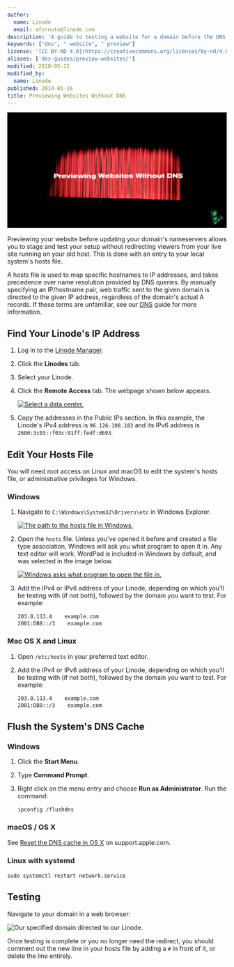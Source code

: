 ```yaml
---
author:
  name: Linode
  email: afornuto@linode.com
description: 'A guide to testing a website for a domain before the DNS records are adjusted.'
keywords: ["dns", " website", " preview"]
license: '[CC BY-ND 4.0](https://creativecommons.org/licenses/by-nd/4.0)'
aliases: ['dns-guides/preview-websites/']
modified: 2018-05-22
modified_by:
  name: Linode
published: 2014-01-16
title: Previewing Websites Without DNS
---
```


![Previewing Websites without DNS](/docs/assets/previewing-websites-without-dns/Previewing_Websites_Without_DNS_smg.jpg)

Previewing your website before updating your domain's nameservers allows you to stage and test your setup without redirecting viewers from your live site running on your old host. This is done with an entry to your local system's hosts file.

A hosts file is used to map specific hostnames to IP addresses, and takes precedence over name resolution provided by DNS queries. By manually specifying an IP/hostname pair, web traffic sent to the given domain is directed to the given IP address, regardless of the domain's actual A records. If these terms are unfamiliar, see our [DNS](/docs/networking/dns/introduction-to-dns-records) guide for more information.


## Find Your Linode's IP Address

1.  Log in to the [Linode Manager](https://manager.linode.com).
2.  Click the **Linodes** tab.
3.  Select your Linode.
4.  Click the **Remote Access** tab. The webpage shown below appears.

    [![Select a data center.](/docs/assets/1534-linode-manager-6-1-small.png)](/docs/assets/1535-linode-manager-6-1.png)

5.  Copy the addresses in the Public IPs section. In this example, the Linode's IPv4 address is `96.126.108.183` and its IPv6 address is `2600:3c03::f03c:91ff:fedf:d693`.


## Edit Your Hosts File

You will need root access on Linux and macOS to edit the system's hosts file, or administrative privileges for Windows.

### Windows

1.  Navigate to `C:\Windows\System32\Drivers\etc` in Windows Explorer.

    [![The path to the hosts file in Windows.](/docs/assets/1530-windows_hosts_small.png)](/docs/assets/1529-windows_hosts.png)

2.  Open the `hosts` file. Unless you've opened it before and created a file type association, Windows will ask you what program to open it in. Any text editor will work. WordPad is included in Windows by default, and was selected in the image below.

    [![Windows asks what program to open the file in.](/docs/assets/1532-windows_hosts_wordpad_small.png)](/docs/assets/1531-windows_hosts_wordpad.png)

3.  Add the IPv4 or IPv6 address of your Linode, depending on which you'll be testing with (if not both), followed by the domain you want to test. For example:

        203.0.113.4    example.com
        2001:DB8::/3    example.com

### Mac OS X and Linux

1.  Open `/etc/hosts` in your preferred text editor.

2.  Add the IPv4 or IPv6 address of your Linode, depending on which you'll be testing with (if not both), followed by the domain you want to test. For example:

        203.0.113.4    example.com
        2001:DB8::/3    example.com


## Flush the System's DNS Cache

### Windows

1.  Click the **Start Menu**.
2.  Type **Command Prompt**.
4.  Right click on the menu entry and choose **Run as Administrator**. Run the command:

        ipconfig /flushdns

### macOS / OS X

See [Reset the DNS cache in OS X](https://support.apple.com/en-us/HT202516) on support.apple.com.

### Linux with systemd

    sudo systemctl restart network.service


## Testing

Navigate to your domain in a web browser:

![Our specified domain directed to our Linode.](/docs/assets/1533-hosts_test.png)

Once testing is complete or you no longer need the redirect, you should comment out the new line in your hosts file by adding a `#` in front of it, or delete the line entirely.